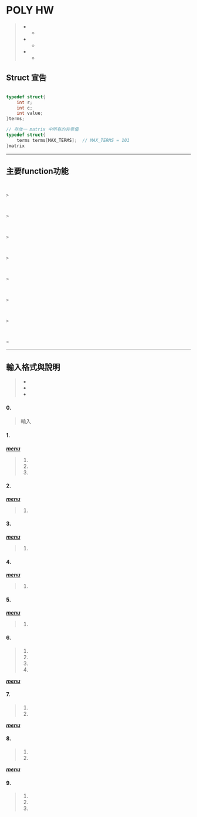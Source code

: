 # POLY HW
> * *
> * *
> * *


## Struct 宣告
```c

typedef struct{
    int r;
    int c;
    int value;
}terms;

// 存放一 matrix 中所有的非零值
typedef struct{
    terms terms[MAX_TERMS];  // MAX_TERMS = 101
}matrix
```
---
## 主要function功能
```c


> 
```
```c


> 
```
```c


> 
```
```c


> 
```
```c


> 
```
```c


> 
```
```c


> 
```
```c


> 
```


---
## 輸入格式與說明
> * 
> * 
> * 

#### 0. 
> 輸入 
#### 1. 
***[menu](#poly-hw)*** 
> 1. 
> 2. 
> 3. 


#### 2. 
***[menu](#poly-hw)*** 
> 1. 


#### 3. 
***[menu](#poly-hw)*** 
> 1. 


#### 4. 
***[menu](#poly-hw)*** 
> 1. 

#### 5. 
***[menu](#poly-hw)*** 
> 1. 
> 


#### 6. 
> 1. 
> 2. 
> 3. 
> 4. 

***[menu](#poly-hw)*** 

#### 7. 
> 1. 
> 2. 

***[menu](#poly-hw)*** 

#### 8. 
> 1. 
> 2. 

***[menu](#poly-hw)*** 

#### 9. 
> 1. 
> 2. 
> 3. 
> 



